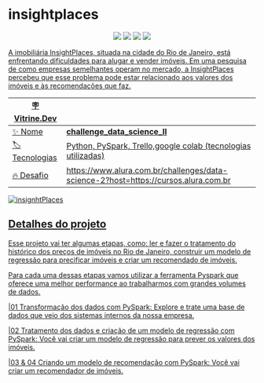 # insightplaces

<div align="center">
  <a href="https://www.linkedin.com/in/ricardo-prazeres/" target="_blank">
    <img src="https://img.shields.io/badge/linkedin-%230077B5.svg?style=for-the-badge&logo=linkedin&logoColor=white"></a>
  <a href="https://github.com/orickprazeres">
  <img src="https://img.shields.io/badge/github-%23121011.svg?style=for-the-badge&logo=github&logoColor=white"></a>
  <a href="https://www.apache.org/">
  <img src="https://img.shields.io/badge/python-3670A0?style=for-the-badge&logo=python&logoColor=ffdd54"></a>
  <a href="https://www.apache.org/">
    <img src="https://img.shields.io/badge/apache-%23D42029.svg?style=for-the-badge&logo=apache&logoColor=white"><img</a>

</div>

A imobiliária InsightPlaces, situada na cidade do Rio de Janeiro, está enfrentando dificuldades para alugar e vender imóveis. Em uma pesquisa de como empresas semelhantes operam no mercado, a InsightPlaces percebeu que esse problema pode estar relacionado aos valores dos imóveis e às recomendações que faz.

| :placard: Vitrine.Dev |     |
| -------------  | --- |
| :sparkles: Nome        | **challenge_data_science_II**
| :label: Tecnologias | Python, PySpark, Trello,google colab (tecnologias utilizadas)
| :fire: Desafio     |  https://www.alura.com.br/challenges/data-science-2?host=https://cursos.alura.com.br

<!-- Inserir imagem com a #vitrinedev ao final do link -->

![insignhtPlaces](https://user-images.githubusercontent.com/104234513/203103126-3dbe6892-5acb-46d0-bef5-e3c10b7c5a5a.png#vitrinedev)


## Detalhes do projeto

Esse projeto vai ter algumas etapas, como: ler e fazer o tratamento do histórico dos preços de imóveis no Rio de Janeiro, construir um modelo de regressão para precificar imóveis e criar um recomendado de imóveis.

Para cada uma dessas etapas vamos utilizar a ferramenta Pyspark que oferece uma melhor performance ao trabalharmos com grandes volumes de dados.

|01
Transformação dos dados com PySpark: Explore e trate uma base de dados que veio dos sistemas internos da nossa empresa.

|02
Tratamento dos dados e criação de um modelo de regressão com PySpark: Você vai criar um modelo de regressão para prever os valores dos imóveis.

|03
& 04
Criando um modelo de recomendação com PySpark: Você vai criar um recomendador de imóveis.
